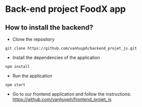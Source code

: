 # Back-end project FoodX app
## How to install the backend?
- Clone the repository
```
git clone https://github.com/vanhuyph/backend_projet_js.git
```
- Install the dependencies of the application
```
npm install
```
- Run the application
```
npm start
```
- Go to our frontend application and follow the instructions: https://github.com/vanhuyph/frontend_projet_js